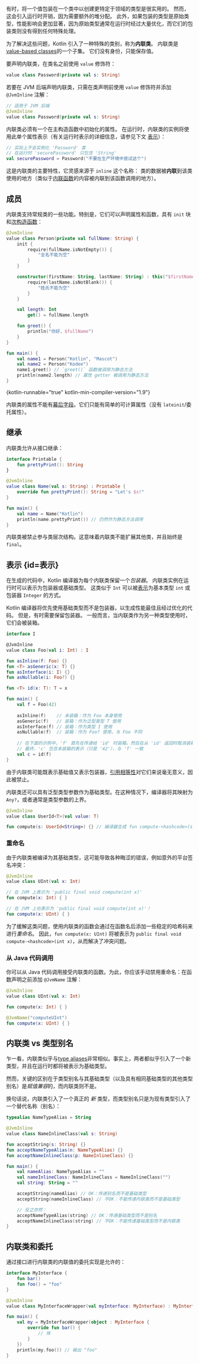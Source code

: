 [//]: # (title: 内联值类)

有时，将一个值包装在一个类中以创建更特定于领域的类型是很实用的。
然而，这会引入运行时开销，因为需要额外的堆分配。
此外，如果包装的类型是原始类型，性能影响会更加显著，因为原始类型通常在运行时经过大量优化，而它们的包装类则没有得到任何特殊处理。

为了解决这些问题，Kotlin 引入了一种特殊的类别，称为**内联类**。
内联类是[value-based classes](https://github.com/Kotlin/KEEP/blob/master/notes/value-classes.md)的一个子集。
它们没有身份，只能保存值。

要声明内联类，在类名之前使用 `value` 修饰符：

```kotlin
value class Password(private val s: String)
```

若要在 JVM 后端声明内联类，只需在类声明前使用 `value` 修饰符并添加 `@JvmInline` 注解：

```kotlin
// 适用于 JVM 后端
@JvmInline
value class Password(private val s: String)
```

内联类必须有一个在主构造函数中初始化的属性。
在运行时，内联类的实例将使用此单个属性表示（有关运行时表示的详细信息，请参见下文 [表示](#表示)）：

```kotlin
// 实际上不会实例化 'Password' 类
// 在运行时 'securePassword' 只包含 'String'
val securePassword = Password("不要在生产环境中尝试这个")
```

这是内联类的主要特性，它灵感来源于 `inline` 这个名称：
类的数据被**内联**到该类使用的地方（类似于[内联函数](inline-functions.md)的内容被内联到该函数调用的地方）。

[// TODO]: (校对至此处)

## 成员

内联类支持常规类的一些功能。特别是，它们可以声明属性和函数，具有 `init` 块和[次构造函数](classes.md#secondary-constructors)：

```kotlin
@JvmInline
value class Person(private val fullName: String) {
    init {
        require(fullName.isNotEmpty()) {
            "全名不能为空"
        }
    }

    constructor(firstName: String, lastName: String) : this("$firstName $lastName") {
        require(lastName.isNotBlank()) {
            "姓氏不能为空"
        }
    }

    val length: Int
        get() = fullName.length

    fun greet() {
        println("你好，$fullName")
    }
}

fun main() {
    val name1 = Person("Kotlin", "Mascot")
    val name2 = Person("Kodee")
    name1.greet() // `greet()` 函数被调用为静态方法
    println(name2.length) // 属性 getter 被调用为静态方法
}
```
{kotlin-runnable="true" kotlin-min-compiler-version="1.9"}

内联类的属性不能有[幕后字段](properties.md#幕后字段)。它们只能有简单的可计算属性（没有 `lateinit`/委托属性）。

## 继承

内联类允许从接口继承：

```kotlin
interface Printable {
    fun prettyPrint(): String
}

@JvmInline
value class Name(val s: String) : Printable {
    override fun prettyPrint(): String = "Let's $s!"
}

fun main() {
    val name = Name("Kotlin")
    println(name.prettyPrint()) // 仍然作为静态方法调用
}
```

内联类被禁止参与类层次结构。这意味着内联类不能扩展其他类，并且始终是 `final`。

## 表示 {id=表示}

在生成的代码中，Kotlin 编译器为每个内联类保留一个*包装器*。
内联类实例在运行时可以表示为包装器或基础类型。
这类似于 `Int` 可以被[表示](numbers.md#numbers-representation-on-the-jvm)为基本类型 `int` 或包装器 `Integer` 的方式。

Kotlin 编译器将优先使用基础类型而不是包装器，以生成性能最佳且经过优化的代码。
但是，有时需要保留包装器。
一般而言，当内联类作为另一种类型使用时，它们会被装箱。

```kotlin
interface I

@JvmInline
value class Foo(val i: Int) : I

fun asInline(f: Foo) {}
fun <T> asGeneric(x: T) {}
fun asInterface(i: I) {}
fun asNullable(i: Foo?) {}

fun <T> id(x: T): T = x

fun main() {
    val f = Foo(42) 
    
    asInline(f)    // 未装箱：作为 Foo 本身使用
    asGeneric(f)   // 装箱：作为泛型类型 T 使用
    asInterface(f) // 装箱：作为类型 I 使用
    asNullable(f)  // 装箱：作为 Foo? 使用，与 Foo 不同
    
    // 在下面的示例中，'f' 首先在传递给 'id' 时装箱，然后在从 'id' 返回时取消装箱
    // 最终，'c' 包含未装箱的表示（只是 '42'），与 'f' 一致
    val c = id(f)  
}
```

由于内联类可能既表示基础值又表示包装器，[引用相等性](equality.md#referential-equality)对它们来说毫无意义，因此被禁止。

内联类还可以具有泛型类型参数作为基础类型。在这种情况下，编译器将其映射为`Any?`，或者通常是类型参数的上界。

```kotlin
@JvmInline
value class UserId<T>(val value: T)

fun compute(s: UserId<String>) {} // 编译器生成 fun compute-<hashcode>(s: Any?)
```

### 重命名

由于内联类被编译为其基础类型，这可能导致各种晦涩的错误，例如意外的平台签名冲突：

```kotlin
@JvmInline
value class UInt(val x: Int)

// 在 JVM 上表示为 'public final void compute(int x)'
fun compute(x: Int) { }

// 在 JVM 上也表示为 'public final void compute(int x)'！
fun compute(x: UInt) { }
```

为了缓解这类问题，使用内联类的函数会通过在函数名后添加一些稳定的哈希码来进行*重命名*。
因此，`fun compute(x: UInt)` 将被表示为 `public final void compute-<hashcode>(int x)`，从而解决了冲突问题。

### 从 Java 代码调用

你可以从 Java 代码调用接受内联类的函数。为此，你应该手动禁用重命名：在函数声明之前添加 `@JvmName` 注解：

```kotlin
@JvmInline
value class UInt(val x: Int)

fun compute(x: Int) { }

@JvmName("computeUInt")
fun compute(x: UInt) { }
```

## 内联类 vs 类型别名

乍一看，内联类似乎与[type aliases](type-aliases.md)非常相似。事实上，两者都似乎引入了一个新类型，并且在运行时都将被表示为基础类型。

然而，关键的区别在于类型别名与其基础类型（以及具有相同基础类型的其他类型别名）是*赋值兼容*的，而内联类则不是。

换句话说，内联类引入了一个真正的 _新_ 类型，而类型别名只是为现有类型引入了一个替代名称（别名）：

```kotlin
typealias NameTypeAlias = String

@JvmInline
value class NameInlineClass(val s: String)

fun acceptString(s: String) {}
fun acceptNameTypeAlias(n: NameTypeAlias) {}
fun acceptNameInlineClass(p: NameInlineClass) {}

fun main() {
    val nameAlias: NameTypeAlias = ""
    val nameInlineClass: NameInlineClass = NameInlineClass("")
    val string: String = ""

    acceptString(nameAlias) // OK：传递别名而不是基础类型
    acceptString(nameInlineClass) // 不OK：不能传递内联类而不是基础类型

    // 反之亦然：
    acceptNameTypeAlias(string) // OK：传递基础类型而不是别名
    acceptNameInlineClass(string) // 不OK：不能传递基础类型而不是内联类
}
```

## 内联类和委托

通过接口进行内联类的内联值的委托实现是允许的：

```kotlin
interface MyInterface {
    fun bar()
    fun foo() = "foo"
}

@JvmInline
value class MyInterfaceWrapper(val myInterface: MyInterface) : MyInterface by myInterface

fun main() {
    val my = MyInterfaceWrapper(object : MyInterface {
        override fun bar() {
            // 体
        }
    })
    println(my.foo()) // 输出 "foo"
}
```
